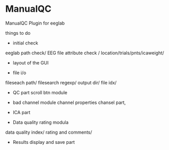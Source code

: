 # ManualQC
ManualQC Plugin for eeglab

things to do

* initial check

eeglab path check/
EEG file attribute check /
location/trials/pnts/icaweight/


* layout of the GUI

* file i/o

fileseach path/
filesearch regexp/
output dir/
file idx/

* QC part
scroll btn module

* bad channel module
channel properties
chansel part,

* ICA part


* Data quality rating modula

data quality index/
rating and comments/

* Results display and save part
